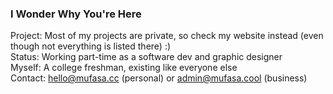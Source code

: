 ### I Wonder Why You're Here

Project: Most of my projects are private, so check my website instead (even though not everything is listed there) :)  
Status: Working part-time as a software dev and graphic designer  
Myself: A college freshman, existing like everyone else  
Contact: hello@mufasa.cc (personal) or admin@mufasa.cool (business)  
